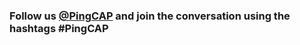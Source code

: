 <div class="text--center">
  <h3>Follow us <a href="https://twitter.com/PingCAP">@PingCAP</a> and join the conversation using the hashtags #PingCAP</h3>
</div>
